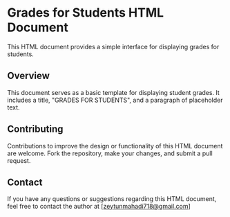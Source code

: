 # Grades for Students HTML Document

This HTML document provides a simple interface for displaying grades for students.

## Overview

This document serves as a basic template for displaying student grades. It includes a title, "GRADES FOR STUDENTS", and a paragraph of placeholder text.

## Contributing

Contributions to improve the design or functionality of this HTML document are welcome. Fork the repository, make your changes, and submit a pull request.

## Contact

If you have any questions or suggestions regarding this HTML document, feel free to contact the author at [zeytunmahadi718@gmail.com]
